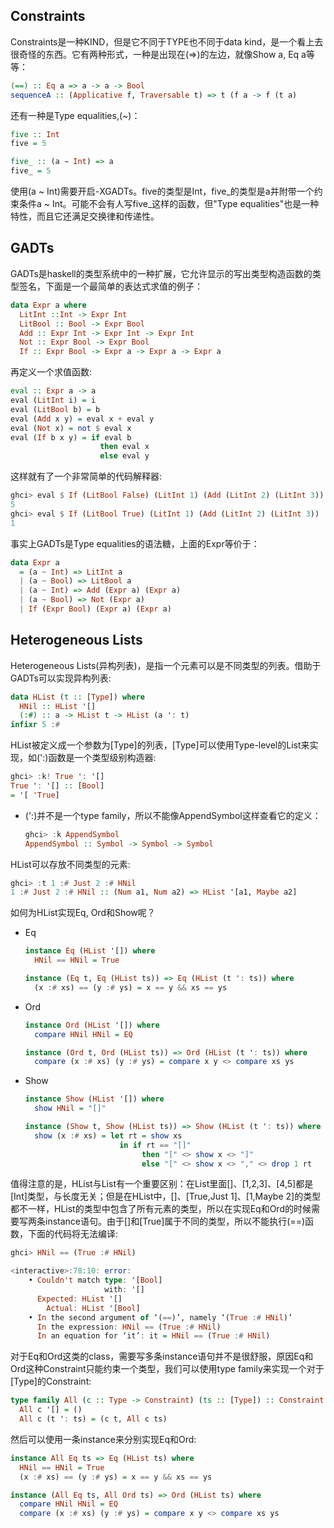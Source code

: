 ## Constraints
Constraints是一种KIND，但是它不同于TYPE也不同于data kind，是一个看上去很奇怪的东西。它有两种形式，一种是出现在(=>)的左边，就像Show a, Eq a等等：
```haskell
(==) :: Eq a => a -> a -> Bool
sequenceA :: (Applicative f, Traversable t) => t (f a -> f (t a)
```
还有一种是Type equalities,(~)：
```haskell
five :: Int 
five = 5

five_ :: (a ∼ Int) => a
five_ = 5
```
使用(a ~ Int)需要开启-XGADTs。five的类型是Int，five_的类型是a并附带一个约束条件a ~ Int。可能不会有人写five_这样的函数，但"Type equalities"也是一种特性，而且它还满足交换律和传递性。

## GADTs
GADTs是haskell的类型系统中的一种扩展，它允许显示的写出类型构造函数的类型签名，下面是一个最简单的表达式求值的例子：
```haskell
data Expr a where
  LitInt ::Int -> Expr Int 
  LitBool :: Bool -> Expr Bool
  Add :: Expr Int -> Expr Int -> Expr Int
  Not :: Expr Bool -> Expr Bool
  If :: Expr Bool -> Expr a -> Expr a -> Expr a
```
再定义一个求值函数:
```haskell
eval :: Expr a -> a
eval (LitInt i) = i
eval (LitBool b) = b
eval (Add x y) = eval x + eval y
eval (Not x) = not $ eval x
eval (If b x y) = if eval b
                    then eval x
                    else eval y
```
这样就有了一个非常简单的代码解释器:
```haskell
ghci> eval $ If (LitBool False) (LitInt 1) (Add (LitInt 2) (LitInt 3))
5
ghci> eval $ If (LitBool True) (LitInt 1) (Add (LitInt 2) (LitInt 3))
1
```
事实上GADTs是Type equalities的语法糖，上面的Expr等价于：
```haskell
data Expr a
  = (a ~ Int) => LitInt a
  | (a ~ Bool) => LitBool a
  | (a ~ Int) => Add (Expr a) (Expr a)
  | (a ~ Bool) => Not (Expr a)
  | If (Expr Bool) (Expr a) (Expr a)
```

## Heterogeneous Lists
Heterogeneous Lists(异构列表)，是指一个元素可以是不同类型的列表。借助于GADTs可以实现异构列表:
```haskell
data HList (t :: [Type]) where
  HNil :: HList '[]
  (:#) :: a -> HList t -> HList (a ': t)
infixr 5 :#
```
HList被定义成一个参数为[Type]的列表，[Type]可以使用Type-level的List来实现，如(':)函数是一个类型级别构造器:
```haskell
ghci> :k! True ': '[]
True ': '[] :: [Bool]
= '[ 'True]
```
* (':)并不是一个type family，所以不能像AppendSymbol这样查看它的定义：
    ```haskell
    ghci> :k AppendSymbol
    AppendSymbol :: Symbol -> Symbol -> Symbol
    ```
HList可以存放不同类型的元素:
```haskell
ghci> :t 1 :# Just 2 :# HNil
1 :# Just 2 :# HNil :: (Num a1, Num a2) => HList '[a1, Maybe a2]
```
如何为HList实现Eq, Ord和Show呢？
* Eq
    ```haskell
    instance Eq (HList '[]) where
      HNil == HNil = True

    instance (Eq t, Eq (HList ts)) => Eq (HList (t ': ts)) where
      (x :# xs) == (y :# ys) = x == y && xs == ys
    ```

* Ord
    ```haskell
    instance Ord (HList '[]) where
      compare HNil HNil = EQ

    instance (Ord t, Ord (HList ts)) => Ord (HList (t ': ts)) where
      compare (x :# xs) (y :# ys) = compare x y <> compare xs ys
    ```

* Show
    ```haskell
    instance Show (HList '[]) where
      show HNil = "[]" 

    instance (Show t, Show (HList ts)) => Show (HList (t ': ts)) where
      show (x :# xs) = let rt = show xs
                         in if rt == "[]"
                              then "[" <> show x <> "]"
                              else "[" <> show x <> "," <> drop 1 rt 

    ```
值得注意的是，HList与List有一个重要区别：在List里面[]、[1,2,3]、[4,5]都是[Int]类型，与长度无关；但是在HList中，[]、[True,Just 1]、[1,Maybe 2]的类型都不一样，HList的类型中包含了所有元素的类型，所以在实现Eq和Ord的时候需要写两条instance语句。由于[]和[True]属于不同的类型，所以不能执行(==)函数，下面的代码将无法编译:
```haskell
ghci> HNil == (True :# HNil)

<interactive>:78:10: error:
    • Couldn't match type: '[Bool]
                     with: '[]
      Expected: HList '[]
        Actual: HList '[Bool]
    • In the second argument of ‘(==)’, namely ‘(True :# HNil)’
      In the expression: HNil == (True :# HNil)
      In an equation for ‘it’: it = HNil == (True :# HNil)
```

对于Eq和Ord这类的class，需要写多条instance语句并不是很舒服，原因Eq和Ord这种Constraint只能约束一个类型，我们可以使用type family来实现一个对于[Type]的Constraint:
```haskell
type family All (c :: Type -> Constraint) (ts :: [Type]) :: Constraint where
  All c '[] = ()
  All c (t ': ts) = (c t, All c ts)

```
然后可以使用一条instance来分别实现Eq和Ord:
```haskell
instance All Eq ts => Eq (HList ts) where
  HNil == HNil = True
  (x :# xs) == (y :# ys) = x == y && xs == ys

instance (All Eq ts, All Ord ts) => Ord (HList ts) where
  compare HNil HNil = EQ
  compare (x :# xs) (y :# ys) = compare x y <> compare xs ys
```